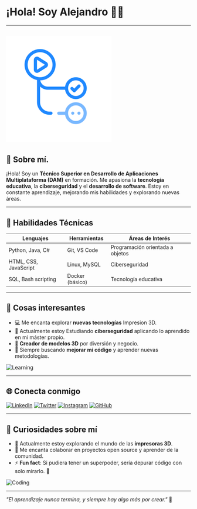 # ¡Hola! Soy Alejandro 👨‍💻

---
![GitHub Actions](https://raw.githubusercontent.com/github/explore/main/topics/actions/actions.png)
---

## 📖 Sobre mí.

¡Hola! Soy un **Técnico Superior en Desarrollo de Aplicaciones Multiplataforma (DAM)** en formación. Me apasiona la **tecnología educativa**, la **ciberseguridad** y el **desarrollo de software**. Estoy en constante aprendizaje, mejorando mis habilidades y explorando nuevas áreas.

---

## 🚀 Habilidades Técnicas

| **Lenguajes**         | **Herramientas**    | **Áreas de Interés** |
|-----------------------|---------------------|----------------------|
| Python, Java, C#      | Git, VS Code        | Programación orientada a objetos |
| HTML, CSS, JavaScript | Linux, MySQL        | Ciberseguridad |
| SQL, Bash scripting   | Docker (básico)     | Tecnología educativa |

---

## 🌟 Cosas interesantes

- 💻 Me encanta explorar **nuevas tecnologías** Impresion 3D.
- 🔐 Actualmente estoy Estudiando  **ciberseguridad**  aplicando lo aprendido en mi máster propio.
- 🎨 **Creador de modelos 3D** por diversión y negocio.
- 🚀 Siempre buscando **mejorar mi código** y aprender nuevas metodologías.

![Learning](https://media.giphy.com/media/26u4nJPf0JtQPdStq/giphy.gif) <!-- Puedes cambiar el gif a uno que te guste más -->

---

## 🌐 Conecta conmigo

[![LinkedIn](https://img.shields.io/badge/LinkedIn-0077B5?style=for-the-badge&logo=linkedin&logoColor=white)](https://www.linkedin.com/in/alex-lozano-9252502b3/)
[![Twitter](https://img.shields.io/badge/Twitter-1DA1F2?style=for-the-badge&logo=twitter&logoColor=white)](https://twitter.com/alejandro_dev)
[![Instagram](https://img.shields.io/badge/Instagram-E4405F?style=for-the-badge&logo=instagram&logoColor=white)](https://www.instagram.com/alejandro_dev)
[![GitHub](https://img.shields.io/badge/GitHub-181717?style=for-the-badge&logo=github&logoColor=white)](https://github.com/alexfldev)

---

## 🎨 Curiosidades sobre mí

- 🔭 Actualmente estoy explorando el mundo de las **impresoras 3D**.
- 🤝 Me encanta colaborar en proyectos open source y aprender de la comunidad.
- ⚡ **Fun fact**: Si pudiera tener un superpoder, sería depurar código con solo mirarlo. 👀

![Coding](https://media.giphy.com/media/LmNwrBhejkK9EFP504/giphy.gif)

---

_"El aprendizaje nunca termina, y siempre hay algo más por crear."_ 🚀
